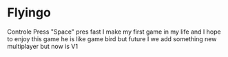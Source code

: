# Flyingo
Controle Press "Space" pres fast 
I make my first game in my life and I hope to enjoy this game he is like game bird but future I we add something new multiplayer but now is V1
